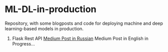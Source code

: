 # ML-DL-in-production
Repository, with some blogposts and code for deploying machine and deep learning-based models in production. 

1. Flask Rest API [Medium Post in Russian](https://bit.ly/3mtSixG) Medium Post in English in Progress...
